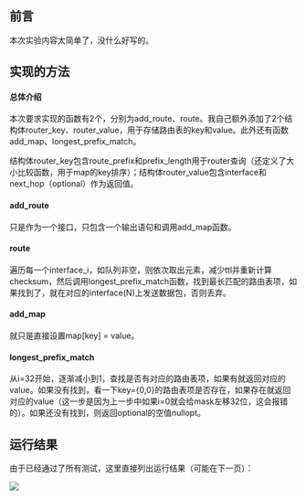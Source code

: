 ## 前言
本次实验内容太简单了，没什么好写的。
## 实现的方法
#### 总体介绍
本次要求实现的函数有2个，分别为add_route、route。我自己额外添加了2个结构体router_key、router_value，用于存储路由表的key和value。此外还有函数add_map、longest_prefix_match。

结构体router_key包含route_prefix和prefix_length用于router查询（还定义了大小比较函数，用于map的key排序）；结构体router_value包含interface和next_hop（optional）作为返回值。

#### add_route
只是作为一个接口，只包含一个输出语句和调用add_map函数。

#### route
遍历每一个interface_i，如队列非空，则依次取出元素，减少ttl并重新计算checksum，然后调用longest_prefix_match函数，找到最长匹配的路由表项，如果找到了，就在对应的interface(N)上发送数据包，否则丢弃。

#### add_map
就只是直接设置map[key] = value。

#### longest_prefix_match
从i=32开始，逐渐减小到1，查找是否有对应的路由表项，如果有就返回对应的value。如果没有找到，看一下key={0,0}的路由表项是否存在，如果存在就返回对应的value（这一步是因为上一步中如果i=0就会给mask左移32位，这会报错的）。如果还没有找到，则返回optional的空值nullopt。

## 运行结果
由于已经通过了所有测试，这里直接列出运行结果（可能在下一页）：

![](../check6-1.png)